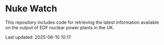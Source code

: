 # Nuke Watch

This repository includes code for retrieving the latest information available on the output of EDF nuclear power plants in the UK.

Last updated: 2025-06-10 10:17
